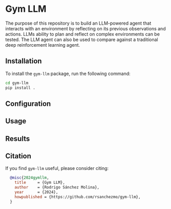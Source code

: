 # Gym LLM
The purpose of this repository is to build an LLM-powered agent that interacts with an environment by reflecting on its previous observations and actions. LLMs ability to plan and reflect on complex environments can be tested. The LLM agent can also be used to compare against a traditional deep reinforcement learning agent.

## Installation
To install the `gym-llm` package, run the following command:
```bash
cd gym-llm
pip install .
```

## Configuration

## Usage

## Results

## Citation
If you find `gym-llm` useful, please consider citing:

```bibtex
  @misc{2024gymllm,
    title     = {Gym LLM},
    author    = {Rodrigo Sánchez Molina},
    year      = {2024},
    howpublished = {https://github.com/rsanchezmo/gym-llm},
  }
```